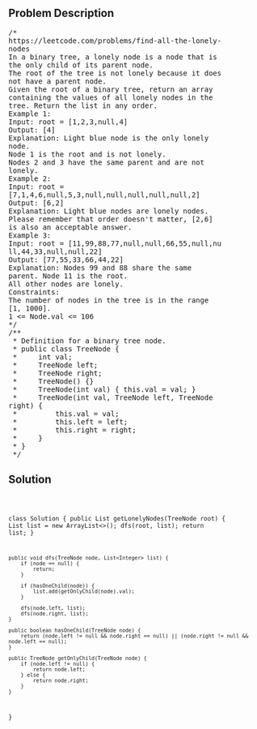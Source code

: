 <!--
<style>
  body { font-family: Arial, sans-serif; }
  .container { max-width: 100%; margin: 0 auto; padding: 10px; }
  .comment-block { max-width: 30%; background-color: #f9f9f9; padding: 10px; border-left: 5px solid #ccc; overflow-wrap: break-word; white-space: pre-wrap; }
  .code-block { background-color: #f4f4f4; padding: 10px; border: 1px solid #ddd; overflow-wrap: break-word; white-space: pre-wrap; }
</style>
-->

<div class='container'>
<h2>Problem Description</h2>
<div class='comment-block'>
<pre>
/*
https://leetcode.com/problems/find-all-the-lonely-
nodes
In a binary tree, a lonely node is a node that is
the only child of its parent node.
The root of the tree is not lonely because it does
not have a parent node.
Given the root of a binary tree, return an array
containing the values of all lonely nodes in the
tree. Return the list in any order.
Example 1:
Input: root = [1,2,3,null,4]
Output: [4]
Explanation: Light blue node is the only lonely
node.
Node 1 is the root and is not lonely.
Nodes 2 and 3 have the same parent and are not
lonely.
Example 2:
Input: root =
[7,1,4,6,null,5,3,null,null,null,null,null,2]
Output: [6,2]
Explanation: Light blue nodes are lonely nodes.
Please remember that order doesn't matter, [2,6]
is also an acceptable answer.
Example 3:
Input: root = [11,99,88,77,null,null,66,55,null,nu
ll,44,33,null,null,22]
Output: [77,55,33,66,44,22]
Explanation: Nodes 99 and 88 share the same
parent. Node 11 is the root.
All other nodes are lonely.
Constraints:
The number of nodes in the tree is in the range
[1, 1000].
1 <= Node.val <= 106
*/
/**
 * Definition for a binary tree node.
 * public class TreeNode {
 *     int val;
 *     TreeNode left;
 *     TreeNode right;
 *     TreeNode() {}
 *     TreeNode(int val) { this.val = val; }
 *     TreeNode(int val, TreeNode left, TreeNode
right) {
 *         this.val = val;
 *         this.left = left;
 *         this.right = right;
 *     }
 * }
 */
</pre>
</div>

<h2>Solution</h2>
<div class='code-block'>
<pre><code class='language-java'>

class Solution {
    public List<Integer> getLonelyNodes(TreeNode root) {
        List<Integer> list = new ArrayList<>();
        dfs(root, list);
        return list;
    }

    public void dfs(TreeNode node, List<Integer> list) {
        if (node == null) {
            return;
        }

        if (hasOneChild(node)) {
            list.add(getOnlyChild(node).val);
        }
        
        dfs(node.left, list);
        dfs(node.right, list);
    }

    public boolean hasOneChild(TreeNode node) {
        return (node.left != null && node.right == null) || (node.right != null && node.left == null);
    }

    public TreeNode getOnlyChild(TreeNode node) {
        if (node.left != null) {
            return node.left;
        } else {
            return node.right;
        }
    }
}






</code></pre>
</div>
</div>
